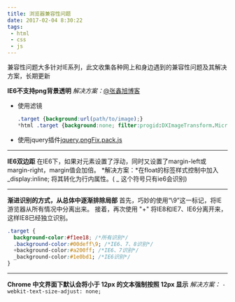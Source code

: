 ```yaml
---
title: 浏览器兼容性问题
date: 2017-02-04 8:30:22
tags:
 - html
 - css
 - js
---
```


兼容性问题大多针对IE系列，此文收集各种网上和身边遇到的兼容性问题及其解决方案，长期更新

<!-- more -->
**IE6不支持png背景透明**
*解决方案：*[@张鑫旭博客](http://www.zhangxinxu.com/wordpress/2009/08/ie6%E4%B8%8Bpng%E8%83%8C%E6%99%AF%E4%B8%8D%E9%80%8F%E6%98%8E%E9%97%AE%E9%A2%98%E7%9A%84%E7%BB%BC%E5%90%88%E6%8B%93%E5%B1%95/)

+ 使用滤镜
  ``` css
  .target {background:url(path/to/image);}
  *html .target {background:none; filter:progid:DXImageTransform.Microsoft.AlphaImageLoader(src='path/to/image');}
  ```
+ 使用jquery插件[jquery.pngFix.pack.js](https://github.com/johnantoni/jquery.pngfix)

---

**IE6双边距**
在IE6下，如果对元素设置了浮动，同时又设置了margin-left或margin-right，margin值会加倍。
*解决方案：*在float的标签样式控制中加入 \_display:inline; 将其转化为行内属性。( _ 这个符号只有ie6会识别)

---

**渐进识别的方式，从总体中逐渐排除局部**
首先，巧妙的使用“\9”这一标记，将IE游览器从所有情况中分离出来。
接着，再次使用 "+" 将IE8和IE7、IE6分离开来，这样IE8已经独立识别。
``` css
.target {
  background-color:#f1ee18; /*所有识别*/
  .background-color:#00deff\9; /*IE6、7、8识别*/
  +background-color:#a200ff; /*IE6、7识别*/
  _background-color:#1e0bd1; /*IE6识别*/
}
```

---

**Chrome 中文界面下默认会将小于 12px 的文本强制按照 12px 显示**
*解决方案：* `-webkit-text-size-adjust: none;`
